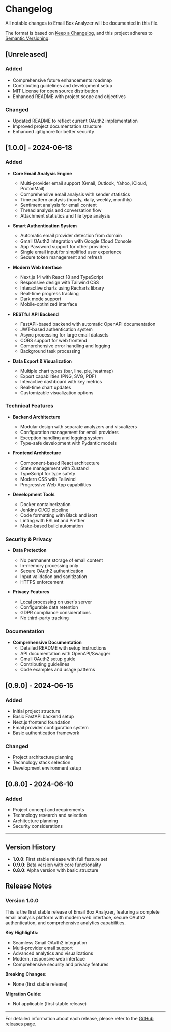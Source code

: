 # Changelog

All notable changes to Email Box Analyzer will be documented in this file.

The format is based on [Keep a Changelog](https://keepachangelog.com/en/1.0.0/),
and this project adheres to [Semantic Versioning](https://semver.org/spec/v2.0.0.html).

## [Unreleased]

### Added
- Comprehensive future enhancements roadmap
- Contributing guidelines and development setup
- MIT License for open source distribution
- Enhanced README with project scope and objectives

### Changed
- Updated README to reflect current OAuth2 implementation
- Improved project documentation structure
- Enhanced .gitignore for better security

## [1.0.0] - 2024-06-18

### Added
- **Core Email Analysis Engine**
  - Multi-provider email support (Gmail, Outlook, Yahoo, iCloud, ProtonMail)
  - Comprehensive email analysis with sender statistics
  - Time pattern analysis (hourly, daily, weekly, monthly)
  - Sentiment analysis for email content
  - Thread analysis and conversation flow
  - Attachment statistics and file type analysis

- **Smart Authentication System**
  - Automatic email provider detection from domain
  - Gmail OAuth2 integration with Google Cloud Console
  - App Password support for other providers
  - Single email input for simplified user experience
  - Secure token management and refresh

- **Modern Web Interface**
  - Next.js 14 with React 18 and TypeScript
  - Responsive design with Tailwind CSS
  - Interactive charts using Recharts library
  - Real-time progress tracking
  - Dark mode support
  - Mobile-optimized interface

- **RESTful API Backend**
  - FastAPI-based backend with automatic OpenAPI documentation
  - JWT-based authentication system
  - Async processing for large email datasets
  - CORS support for web frontend
  - Comprehensive error handling and logging
  - Background task processing

- **Data Export & Visualization**
  - Multiple chart types (bar, line, pie, heatmap)
  - Export capabilities (PNG, SVG, PDF)
  - Interactive dashboard with key metrics
  - Real-time chart updates
  - Customizable visualization options

### Technical Features
- **Backend Architecture**
  - Modular design with separate analyzers and visualizers
  - Configuration management for email providers
  - Exception handling and logging system
  - Type-safe development with Pydantic models

- **Frontend Architecture**
  - Component-based React architecture
  - State management with Zustand
  - TypeScript for type safety
  - Modern CSS with Tailwind
  - Progressive Web App capabilities

- **Development Tools**
  - Docker containerization
  - Jenkins CI/CD pipeline
  - Code formatting with Black and isort
  - Linting with ESLint and Prettier
  - Make-based build automation

### Security & Privacy
- **Data Protection**
  - No permanent storage of email content
  - In-memory processing only
  - Secure OAuth2 authentication
  - Input validation and sanitization
  - HTTPS enforcement

- **Privacy Features**
  - Local processing on user's server
  - Configurable data retention
  - GDPR compliance considerations
  - No third-party tracking

### Documentation
- **Comprehensive Documentation**
  - Detailed README with setup instructions
  - API documentation with OpenAPI/Swagger
  - Gmail OAuth2 setup guide
  - Contributing guidelines
  - Code examples and usage patterns

## [0.9.0] - 2024-06-15

### Added
- Initial project structure
- Basic FastAPI backend setup
- Next.js frontend foundation
- Email provider configuration system
- Basic authentication framework

### Changed
- Project architecture planning
- Technology stack selection
- Development environment setup

## [0.8.0] - 2024-06-10

### Added
- Project concept and requirements
- Technology research and selection
- Architecture planning
- Security considerations

---

## Version History

- **1.0.0**: First stable release with full feature set
- **0.9.0**: Beta version with core functionality
- **0.8.0**: Alpha version with basic structure

## Release Notes

### Version 1.0.0
This is the first stable release of Email Box Analyzer, featuring a complete email analysis platform with modern web interface, secure OAuth2 authentication, and comprehensive analytics capabilities.

**Key Highlights:**
- Seamless Gmail OAuth2 integration
- Multi-provider email support
- Advanced analytics and visualizations
- Modern, responsive web interface
- Comprehensive security and privacy features

**Breaking Changes:**
- None (first stable release)

**Migration Guide:**
- Not applicable (first stable release)

---

For detailed information about each release, please refer to the [GitHub releases page](https://github.com/yourusername/email-box-analyzer/releases). 